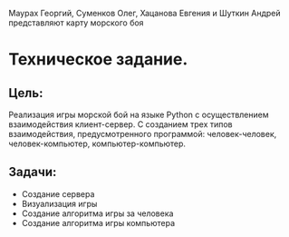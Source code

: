 Маурах Георгий, Суменков Олег, Хацанова Евгения и Шуткин Андрей
представляют
карту морского боя

# Техническое задание.

## Цель:

Реализация игры морской бой на языке Python с осуществлением взаимодействия клиент-сервер. С созданием трех типов взаимодействия, предусмотренного программой: человек-человек, человек-компьютер, компьютер-компьютер.

## Задачи:

- Создание сервера
- Визуализация игры
- Создание алгоритма игры за человека
- Создание алгоритма игры компьютера

